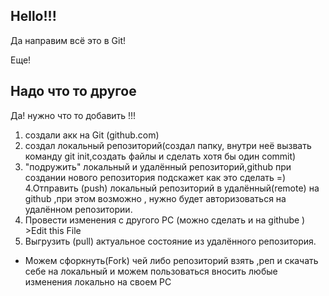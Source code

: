  ## Hello!!! ##

 Да направим всё это в Git!
 
  Еще!
  ## Надо что то другое ##
  
  Да! нужно что то добавить !!!

1. создали акк на Git (github.com)
2. создал локальный репозиторий(создал папку, внутри неё вызвать команду git init,создать файлы и сделать хотя бы один commit)
3. "подружить" локальный и удалённый репозиторий,github при создании нового репозитория подскажет как это сделать =)
4.Отправить (push) локальный репозиторий в удалённый(remote) на github ,при этом возможно , нужно будет авторизоваться на удалённом репозитории.
5. Провести изменения с другого PC (можно сделать и на githube ) >Edit this File
6. Выгрузить (pull) актуальное состояние из удалённого репозитория.

 * Можем сфоркнуть(Fork) чей либо репозиторий взять ,реп и скачать себе на локальный и можем пользоваться вносить любые изменения локально на своем PC